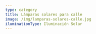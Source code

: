 ```yaml
---
type: category
title: Lámparas solares para calle
image: /img/lamparas-solares-calle.jpg
iluminationType: Iluminación Solar
---
```


